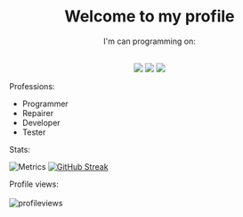 <h1 align="center">Welcome to my profile</h1>

<p align="center">
I'm can programming on: </br>
</br>
</p>

<p align="center">
<img src="https://shields.io/badge/html-grey?logo=html5&style=flat">
<img src="https://shields.io/badge/css-grey?logo=css3&style=flat">
<img src="https://shields.io/badge/batchfile-grey?logo=windows&style=flat">
</p>

Professions:
+ Programmer
+ Repairer
+ Developer
+ Tester

Stats:

![Metrics](https://metrics.lecoq.io/spiri-leo?template=classic&people=1&achievements=1&people.limit=24&people.size=28&people.types=followers%2C%20following&people.identicons=false&people.shuffle=false&achievements.threshold=C&achievements.secrets=true&achievements.display=detailed&achievements.limit=0&config.timezone=Asia%2FYekaterinburg)
[![GitHub Streak](https://github-readme-streak-stats.herokuapp.com?user=spiri-leo&theme=dark&date_format=M%20j%5B%2C%20Y%5D)](https://git.io/streak-stats)


Profile views: </br>
</br>
![profileviews](https://profile-counter.glitch.me/spiri-leo/count.svg)
